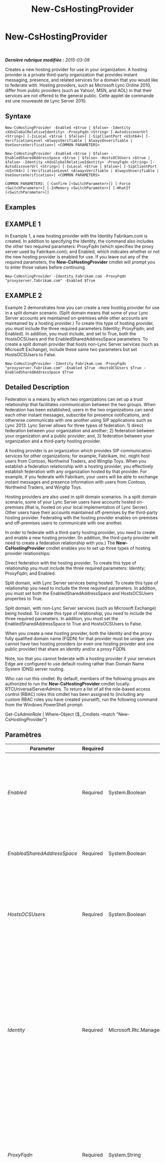 ﻿---
title: New-CsHostingProvider
TOCTitle: New-CsHostingProvider
ms:assetid: 6874cc14-d250-43d4-8868-43cd8d202e9c
ms:mtpsurl: https://technet.microsoft.com/fr-fr/library/Gg398490(v=OCS.15)
ms:contentKeyID: 49297480
ms.date: 05/20/2016
mtps_version: v=OCS.15
ms.translationtype: HT
---

# New-CsHostingProvider

 

_**Dernière rubrique modifiée :** 2015-03-09_

Creates a new hosting provider for use in your organization. A hosting provider is a private third-party organization that provides instant messaging, presence, and related services for a domain that you would like to federate with. Hosting providers, such as Microsoft Lync Online 2010, differ from public providers (such as Yahoo\!, MSN, and AOL) in that their services are not offered to the general public. Cette applet de commande est une nouveauté de Lync Server 2010.

## Syntaxe

    New-CsHostingProvider -Enabled <$true | $false> -Identity <XdsGlobalRelativeIdentity> -ProxyFqdn <String> [-AutodiscoverUrl <String>] [-IsLocal <$true | $false>] [-SipClientPort <UInt64>] [-VerificationLevel <AlwaysVerifiable | AlwaysUnverifiable | UseSourceVerification>] <COMMON PARAMETERS>

    New-CsHostingProvider -Enabled <$true | $false> -EnabledSharedAddressSpace <$true | $false> -HostsOCSUsers <$true | $false> -Identity <XdsGlobalRelativeIdentity> -ProxyFqdn <String> [-AutodiscoverUrl <String>] [-IsLocal <$true | $false>] [-SipClientPort <UInt64>] [-VerificationLevel <AlwaysVerifiable | AlwaysUnverifiable | UseSourceVerification>] <COMMON PARAMETERS>

    COMMON PARAMETERS: [-Confirm [<SwitchParameter>]] [-Force <SwitchParameter>] [-InMemory <SwitchParameter>] [-WhatIf [<SwitchParameter>]]

## Examples

## EXAMPLE 1

In Example 1, a new hosting provider with the Identity Fabrikam.com is created. In addition to specifying the Identity, the command also includes the other two required parameters: ProxyFqdn (which specifies the proxy server used by Fabrikam.com); and Enabled, which indicates whether or not the new hosting provider is enabled for use. If you leave out any of the required parameters, the **New-CsHostingProvider** cmdlet will prompt you to enter those values before continuing.

    New-CsHostingProvider -Identity Fabrikam.com -ProxyFqdn "proxyserver.fabrikam.com" -Enabled $True

## EXAMPLE 2

Example 2 demonstrates how you can create a new hosting provider for use in a split domain scenario. (Split domain means that some of your Lync Server accounts are maintained on-premises while other accounts are maintained by a hosting provider.) To create this type of hosting provider, you must include the three required parameters (Identity; ProxyFqdn; and Enabled). In addition, you must include, and set to True, both the HostsOCSUsers and the EnabledSharedAddressSpace parameters. To create a split domain provider that hosts non-Lync Server services (such as Microsoft Exchange), include these same two parameters but set HostsOCSUsers to False.

    New-CsHostingProvider -Identity Fabrikam.com -ProxyFqdn "proxyserver.fabrikam.com" -Enabled $True -HostsOCSUsers $True -EnabledSharedAddressSpace $True

## Detailed Description

Federation is a means by which two organizations can set up a trust relationship that facilitates communication between the two groups. When federation has been established, users in the two organizations can send each other instant messages, subscribe for presence notifications, and otherwise communicate with one another using SIP applications such as Lync 2013. Lync Server allows for three types of federation: 1) direct federation between your organization and another; 2) federation between your organization and a public provider; and, 3) federation between your organization and a third-party hosting provider.

A hosting provider is an organization which provides SIP communication services for other organizations; for example, Fabrikam, Inc. might host users from Contoso, Northwind Traders, and Wingtip Toys. When you establish a federation relationship with a hosting provider, you effectively establish federation with any organization hosted by that provider. For example, if you federate with Fabrikam, your users will be able to exchange instant messages and presence information with users from Contoso, Northwind Traders, and Wingtip Toys.

Hosting providers are also used in split domain scenarios. In a split domain scenario, some of your Lync Server users have accounts hosted on-premises (that is, hosted on your local implementation of Lync Server). Other users have their accounts maintained off-premises by the third-party hosting provider. Federating with the hosting provider enables on-premises and off-premises users to communicate with one another.

In order to federate with a third-party hosting provider, you need to create and enable a new hosting provider. (In addition, the third-party provider will need to create a federation relationship with you.) The **New-CsHostingProvider** cmdlet enables you to set up three types of hosting provider relationships:

Direct federation with the hosting provider. To create this type of relationship you must include the three required parameters: Identity; ProxyFqdn; and Enabled.

Split domain, with Lync Server services being hosted. To create this type of relationship you need to include the three required parameters. In addition, you must set both the EnabledSharedAddressSpace and HostsOCSUsers properties to True.

Split domain, with non-Lync Server services (such as Microsoft Exchange) being hosted. To create this type of relationship, you need to include the three required parameters. In addition, you must set the EnabledSharedAddressSpace to True and HostsOCSUsers to False.

When you create a new hosting provider, both the Identity and the proxy fully qualified domain name (FQDN) for that provider must be unique: you cannot have two hosting providers (or even one hosting provider and one public provider) that share an identity and/or a proxy FQDN.

Note, too that you cannot federate with a hosting provider if your serveurs Edge are configured to use default routing rather than Domain Name System (DNS) server routing.

Who can run this cmdlet: By default, members of the following groups are authorized to run the **New-CsHostingProvider** cmdlet locally: RTCUniversalServerAdmins. To return a list of all the role-based access control (RBAC) roles this cmdlet has been assigned to (including any custom RBAC roles you have created yourself), run the following command from the Windows PowerShell prompt:

Get-CsAdminRole | Where-Object {$\_.Cmdlets –match "New-CsHostingProvider"}

## Paramètres


<table>
<colgroup>
<col style="width: 25%" />
<col style="width: 25%" />
<col style="width: 25%" />
<col style="width: 25%" />
</colgroup>
<thead>
<tr class="header">
<th>Parameter</th>
<th>Required</th>
<th>Type</th>
<th>Description</th>
</tr>
</thead>
<tbody>
<tr class="odd">
<td><p><em>Enabled</em></p></td>
<td><p>Required</p></td>
<td><p>System.Boolean</p></td>
<td><p>Indicates whether the network connection between your domain and the hosting provider is enabled. Messages cannot be exchanged between the two organizations until this value is set to True. The default value is False.</p></td>
</tr>
<tr class="even">
<td><p><em>EnabledSharedAddressSpace</em></p></td>
<td><p>Required</p></td>
<td><p>System.Boolean</p></td>
<td><p>If True, indicates that the hosting provider is being used in a split domain scenario. The default value is False.</p></td>
</tr>
<tr class="odd">
<td><p><em>HostsOCSUsers</em></p></td>
<td><p>Required</p></td>
<td><p>System.Boolean</p></td>
<td><p>If True, indicates that the hosting provider is used to host Lync Server accounts. If False, that indicates that the provider hosts other account types, such as Microsoft Exchange accounts. The default value is False.</p></td>
</tr>
<tr class="even">
<td><p><em>Identity</em></p></td>
<td><p>Required</p></td>
<td><p>Microsoft.Rtc.Management.Xds.XdsGlobalRelativeIdentity</p></td>
<td><p>Unique identifier for the hosting provider to be created. The Identity is a string value; the Identity might be the FQDN of the hosting provider (for example, fabrikam.com) or perhaps the name of the company providing the services (Fabrikam, Inc.).</p>
<p>Hosting provider Identities must be unique. Your command will fail if you try to create a new hosting provider with the same Identity as an existing provider.</p></td>
</tr>
<tr class="odd">
<td><p><em>ProxyFqdn</em></p></td>
<td><p>Required</p></td>
<td><p>System.String</p></td>
<td><p>The FQDN for the proxy server used by the hosting provider. Note that this value cannot be modified. If the hosting provider later changes its proxy server or if you make a mistake when you first specify the proxy FQDN you will need to delete and then recreate the entry for that provider.</p></td>
</tr>
<tr class="even">
<td><p><em>AutodiscoverUrl</em></p></td>
<td><p>Optional</p></td>
<td><p>System.String</p></td>
<td><p>URL for the autodiscover service used by a hosting provider that hosts Lync Server accounts. The autodiscover service enables client applications to determine how to access resources such as a user’s home pool.</p></td>
</tr>
<tr class="odd">
<td><p><em>Confirm</em></p></td>
<td><p>Optional</p></td>
<td><p>System.Management.Automation.SwitchParameter</p></td>
<td><p>Vous demande confirmation avant d’exécuter la commande.</p></td>
</tr>
<tr class="even">
<td><p><em>Force</em></p></td>
<td><p>Optional</p></td>
<td><p>System.Management.Automation.SwitchParameter</p></td>
<td><p>Suppresses the display of any non-fatal error message that might occur when running the command.</p></td>
</tr>
<tr class="odd">
<td><p><em>InMemory</em></p></td>
<td><p>Optional</p></td>
<td><p>System.Management.Automation.SwitchParameter</p></td>
<td><p>Crée une référence d’objet sans valider l’objet comme une modification définitive. Si vous affectez à une variable la sortie de cette cmdlet appelée avec ce paramètre, vous pouvez apporter des modifications aux propriétés de la référence d’objet, puis les valider en appelant la cmdlet Set- correspondante.</p></td>
</tr>
<tr class="even">
<td><p><em>IsLocal</em></p></td>
<td><p>Optional</p></td>
<td><p>System.Boolean</p></td>
<td><p>If True, indicates that the proxy server used by the hosting provider is contained within your Lync Server topology. The default value is False.</p></td>
</tr>
<tr class="odd">
<td><p><em>SipClientPort</em></p></td>
<td><p>Optional</p></td>
<td><p>System.UInt64</p></td>
<td><p>Port used by the provider for communicating with SIP clients; the default value is 443. Note that, by default, the SipClientPort is not displayed when you run the <strong>Get-CsHostingProvider</strong> cmdlet. To see the SipClientPort, use a command similar to this:</p>
<p>Get-CsHostingProvider | Select-Object *</p></td>
</tr>
<tr class="even">
<td><p><em>VerificationLevel</em></p></td>
<td><p>Optional</p></td>
<td><p>Microsoft.Rtc.Management.WritableConfig.Settings.Edge.VerificationLevelType</p></td>
<td><p>Indicates the allowed verification level for messages sent to and from the hosted provider. The VerificationLevel must be set to one of the following values:</p>
<p>AlwaysVerifiable. Indicates that all messages sent from the hosting provider are considered verifiable. That means that no messages from the hosting provider will be rejected.</p>
<p>AlwaysUnverifiable. Indicates that all messages sent from the hosting provider are considered unverifiable. As a result, messages are passed only if the user on the hosting provider is also in your Contacts list.</p>
<p>UseSourceVerification. Relies on the verification level included in messages sent from the hosting provider. If this level is not specified, then the message will be rejected as being unverifiable.</p>
<p>The default value is AlwayVerifiable.</p></td>
</tr>
<tr class="odd">
<td><p><em>WhatIf</em></p></td>
<td><p>Optional</p></td>
<td><p>System.Management.Automation.SwitchParameter</p></td>
<td><p>Décrit ce qui se passe si vous exécutez la commande sans l’exécuter réellement.</p></td>
</tr>
</tbody>
</table>


## Input Types

None. The **New-CsHostingProvider** cmdlet does not accept pipelined input.

## Return Types

Creates new instances of the Microsoft.Rtc.Management.WritableConfig.Settings.Edge.DisplayHostingProvider object.

## Voir aussi

#### Autres ressources

[Disable-CsHostingProvider](disable-cshostingprovider.md)  
[Enable-CsHostingProvider](enable-cshostingprovider.md)  
[Get-CsHostingProvider](get-cshostingprovider.md)  
[Remove-CsHostingProvider](remove-cshostingprovider.md)  
[Set-CsHostingProvider](set-cshostingprovider.md)

